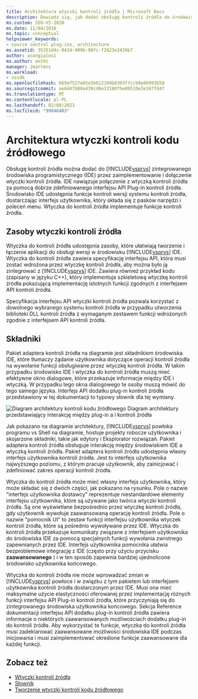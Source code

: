 ```yaml
---
title: Architektura wtyczki kontroli źródła | Microsoft Docs
description: Dowiedz się, jak dodać obsługę kontroli źródła do środowiska IDE programu Visual Studio, implementując i dołączając wtyczkę kontroli źródła.
ms.custom: SEO-VS-2020
ms.date: 11/04/2016
ms.topic: conceptual
helpviewer_keywords:
- source control plug-ins, architecture
ms.assetid: 35351d4c-9414-409b-98fc-f2023e2426b7
author: acangialosi
ms.author: anthc
manager: jmartens
ms.workload:
- vssdk
ms.openlocfilehash: 669ef527e65e56612199b8303f7cc99e8b993b50
ms.sourcegitcommit: ae6d47b09a439cd0e13180f5e89510e3e347fd47
ms.translationtype: MT
ms.contentlocale: pl-PL
ms.lasthandoff: 02/08/2021
ms.locfileid: "99846403"
---
```

# <a name="source-control-plug-in-architecture"></a>Architektura wtyczki kontroli kodu źródłowego
Obsługę kontroli źródła można dodać do [!INCLUDE[vsprvs](../../code-quality/includes/vsprvs_md.md)] zintegrowanego środowiska programistycznego (IDE) przez zaimplementowanie i dołączenie wtyczki kontroli źródła. IDE nawiązuje połączenie z wtyczką kontroli źródła za pomocą dobrze zdefiniowanego interfejsu API Plug-In kontroli źródła. Środowisko IDE udostępnia funkcje kontroli wersji systemu kontroli źródła, dostarczając interfejs użytkownika, który składa się z pasków narzędzi i poleceń menu. Wtyczka do kontroli źródła implementuje funkcje kontroli źródła.

## <a name="source-control-plug-in-resources"></a>Zasoby wtyczki kontroli źródła
 Wtyczka do kontroli źródła udostępnia zasoby, które ułatwiają tworzenie i łączenie aplikacji do obsługi wersji w środowisku [!INCLUDE[vsprvs](../../code-quality/includes/vsprvs_md.md)] IDE. Wtyczka do kontroli źródła zawiera specyfikację interfejsu API, która musi zostać wdrożona przez wtyczkę kontroli źródła, aby można było ją zintegrować z [!INCLUDE[vsprvs](../../code-quality/includes/vsprvs_md.md)] IDE. Zawiera również przykład kodu (zapisany w języku C++), który implementuje szkieletową wtyczkę kontroli źródła pokazującą implementację istotnych funkcji zgodnych z interfejsem API kontroli źródła.

 Specyfikacja interfejsu API wtyczki kontroli źródła pozwala korzystać z dowolnego wybranego systemu kontroli źródła w przypadku utworzenia biblioteki DLL kontroli źródła z wymaganym zestawem funkcji wdrożonych zgodnie z interfejsem API kontroli źródła.

## <a name="components"></a>Składniki
 Pakiet adaptera kontroli źródła na diagramie jest składnikiem środowiska IDE, które tłumaczy żądanie użytkownika dotyczące operacji kontroli źródła na wywołanie funkcji obsługiwane przez wtyczkę kontroli źródła. W takim przypadku środowisko IDE i wtyczka do kontroli źródła muszą mieć efektywne okno dialogowe, które przekazuje informacje między IDE i wtyczką. W przypadku tego okna dialogowego te osoby muszą mówić do tego samego języka. Interfejs API dodatku plug-in kontroli źródła przedstawiony w tej dokumentacji to typowy słownik dla tej wymiany.

 ![Diagram architektury kontroli kodu źródłowego](../../extensibility/internals/media/vs_sccsdk_plug_in_arch.gif "vs_sccsdk_plug_in_arch") Diagram architektury przedstawiający interakcję między plug-in a i kontroli źródła

 Jak pokazano na diagramie architektury, [!INCLUDE[vsprvs](../../code-quality/includes/vsprvs_md.md)] powłoka programu vs Shell na diagramie, hostuje projekty robocze użytkownika i skojarzone składniki, takie jak edytory i Eksplorator rozwiązań. Pakiet adaptera kontroli źródła obsługuje interakcję między środowiskiem IDE a wtyczką kontroli źródła. Pakiet adaptera kontroli źródła udostępnia własny interfejs użytkownika kontroli źródła. Jest to interfejs użytkownika najwyższego poziomu, z którym pracuje użytkownik, aby zainicjować i zdefiniować zakres operacji kontroli źródła.

 Wtyczka do kontroli źródła może mieć własny interfejs użytkownika, który może składać się z dwóch części, jak pokazano na rysunku. Pole o nazwie "interfejs użytkownika dostawcy" reprezentuje niestandardowe elementy interfejsu użytkownika, które są używane jako twórca wtyczki kontroli źródła. Są one wyświetlane bezpośrednio przez wtyczkę kontroli źródła, gdy użytkownik wywołuje zaawansowaną operację kontroli źródła. Pole o nazwie "pomocnik UI" to zestaw funkcji interfejsu użytkownika wtyczek kontroli źródła, które są pośrednio wywoływane przez IDE. Wtyczka do kontroli źródła przekazuje komunikaty związane z interfejsem użytkownika do środowiska IDE za pomocą specjalnych funkcji wywołania zwrotnego zapewnianych przez IDE. Interfejs użytkownika pomocnika ułatwia bezproblemowe integrację z IDE (często przy użyciu przycisku **zaawansowanego** ) i w ten sposób zapewnia bardziej ujednolicone środowisko użytkownika końcowego.

 Wtyczka do kontroli źródła nie może wprowadzać zmian w [!INCLUDE[vsprvs](../../code-quality/includes/vsprvs_md.md)] powłoce i w związku z tym pakietem lub interfejsem użytkownika kontroli źródła dostarczonym przez IDE. Musi ona mieć maksymalne użycie elastyczności oferowanej przez implementację różnych funkcji interfejsu API Plug-in kontroli źródła, które przyczyniają się do zintegrowanego środowiska użytkownika końcowego. Sekcja Reference dokumentacji interfejsu API dodatku plug-in kontroli źródła zawiera informacje o niektórych zaawansowanych możliwościach dodatku plug-in do kontroli źródła. Aby wykorzystać te funkcje, wtyczka do kontroli źródła musi zadeklarować zaawansowane możliwości środowiska IDE podczas inicjowania i musi zaimplementować określone funkcje zaawansowane dla każdej funkcji.

## <a name="see-also"></a>Zobacz też
- [Wtyczki kontroli źródła](../../extensibility/source-control-plug-ins.md)
- [Słownik](../../extensibility/source-control-plug-in-glossary.md)
- [Tworzenie wtyczki kontroli kodu źródłowego](../../extensibility/internals/creating-a-source-control-plug-in.md)
